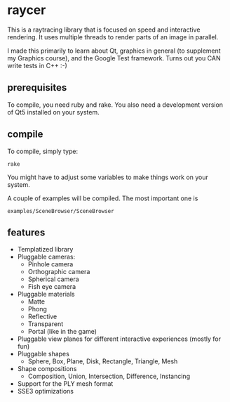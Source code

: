 # raycer

This is a raytracing library that is focused on speed and interactive rendering. It uses multiple threads to render parts of an image in parallel.

I made this primarily to learn about Qt, graphics in general (to supplement my Graphics course), and the Google Test framework. Turns out you CAN write tests in C++ :-)

## prerequisites

To compile, you need ruby and rake. You also need a development version of Qt5 installed on your system.

## compile

To compile, simply type:

    rake

You might have to adjust some variables to make things work on your system.

A couple of examples will be compiled. The most important one is

    examples/SceneBrowser/SceneBrowser

## features

* Templatized library
* Pluggable cameras:
  * Pinhole camera
  * Orthographic camera
  * Spherical camera
  * Fish eye camera
* Pluggable materials
  * Matte
  * Phong
  * Reflective
  * Transparent
  * Portal (like in the game)
* Pluggable view planes for different interactive experiences (mostly for fun)
* Pluggable shapes
  * Sphere, Box, Plane, Disk, Rectangle, Triangle, Mesh
* Shape compositions
  * Composition, Union, Intersection, Difference, Instancing
* Support for the PLY mesh format
* SSE3 optimizations

